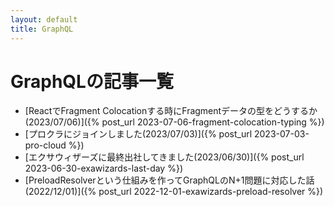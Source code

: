 ```yaml
---
layout: default
title: GraphQL
---
```

# GraphQLの記事一覧

- [ReactでFragment Colocationする時にFragmentデータの型をどうするか(2023/07/06)]({% post_url 2023-07-06-fragment-colocation-typing %})
- [プロクラにジョインしました(2023/07/03)]({% post_url 2023-07-03-pro-cloud %})
- [エクサウィザーズに最終出社してきました(2023/06/30)]({% post_url 2023-06-30-exawizards-last-day %})
- [PreloadResolverという仕組みを作ってGraphQLのN+1問題に対応した話(2022/12/01)]({% post_url 2022-12-01-exawizards-preload-resolver %})
